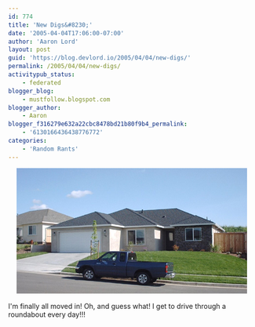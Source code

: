 ```yaml
---
id: 774
title: 'New Digs&#8230;'
date: '2005-04-04T17:06:00-07:00'
author: 'Aaron Lord'
layout: post
guid: 'https://blog.devlord.io/2005/04/04/new-digs/'
permalink: /2005/04/04/new-digs/
activitypub_status:
    - federated
blogger_blog:
    - mustfollow.blogspot.com
blogger_author:
    - Aaron
blogger_f316279e632a22cbc8478bd21b80f9b4_permalink:
    - '6130166436438776772'
categories:
    - 'Random Rants'
---
```


<div class="separator" style="clear:both;text-align:center;"><img border="0" src="/assets/img/2011/10/new-house-001.jpg?w=300" /></div>

I'm finally all moved in!  Oh, and guess what!  I get to drive through a roundabout every day!!!